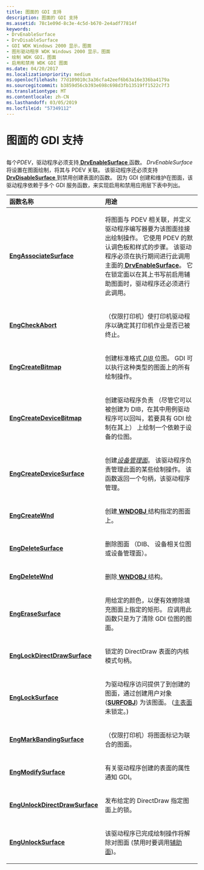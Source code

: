 ```yaml
---
title: 图面的 GDI 支持
description: 图面的 GDI 支持
ms.assetid: 78c1e09d-8c3e-4c5d-b670-2e4adf77814f
keywords:
- DrvEnableSurface
- DrvDisableSurface
- GDI WDK Windows 2000 显示，图面
- 图形驱动程序 WDK Windows 2000 显示，图面
- 绘制 WDK GDI，图面
- 启用和禁用 WDK GDI 图面
ms.date: 04/20/2017
ms.localizationpriority: medium
ms.openlocfilehash: 77d109010c3a36cfa42eef6b63a16e336ba4179a
ms.sourcegitcommit: b3859d56cb393e698c698d3fb13519ff1522c7f3
ms.translationtype: MT
ms.contentlocale: zh-CN
ms.lasthandoff: 03/05/2019
ms.locfileid: "57349112"
---
```

# <a name="gdi-support-for-surfaces"></a>图面的 GDI 支持


## <span id="ddk_gdi_support_for_surfaces_gg"></span><span id="DDK_GDI_SUPPORT_FOR_SURFACES_GG"></span>


每个*PDEV*，驱动程序必须支持[ **DrvEnableSurface** ](https://msdn.microsoft.com/library/windows/hardware/ff556214)函数。 *DrvEnableSurface*将设置在图面绘制，将其与 PDEV 关联。 该驱动程序还必须支持[ **DrvDisableSurface** ](https://msdn.microsoft.com/library/windows/hardware/ff556200)到禁用创建表面的函数。 因为 GDI 创建和维护在图面，该驱动程序依赖于多个 GDI 服务函数，来实现启用和禁用应用层下表中列出。

<table>
<colgroup>
<col width="50%" />
<col width="50%" />
</colgroup>
<thead>
<tr class="header">
<th align="left">函数名称</th>
<th align="left">用途</th>
</tr>
</thead>
<tbody>
<tr class="odd">
<td align="left"><p><a href="https://msdn.microsoft.com/library/windows/hardware/ff564183" data-raw-source="[&lt;strong&gt;EngAssociateSurface&lt;/strong&gt;](https://msdn.microsoft.com/library/windows/hardware/ff564183)"><strong>EngAssociateSurface</strong></a></p></td>
<td align="left"><p>将图面与 PDEV 相关联，并定义驱动程序编写器要为该图面挂接出绘制操作。 它使用 PDEV 的默认调色板和样式的步骤。 该驱动程序必须在执行期间进行此调用主面的<a href="https://msdn.microsoft.com/library/windows/hardware/ff556214" data-raw-source="[&lt;strong&gt;DrvEnableSurface&lt;/strong&gt;](https://msdn.microsoft.com/library/windows/hardware/ff556214)"> <strong>DrvEnableSurface</strong></a>。 它在锁定面以在其上书写前启用辅助图面时，驱动程序还必须进行此调用。</p></td>
</tr>
<tr class="even">
<td align="left"><p><a href="https://msdn.microsoft.com/library/windows/hardware/ff564189" data-raw-source="[&lt;strong&gt;EngCheckAbort&lt;/strong&gt;](https://msdn.microsoft.com/library/windows/hardware/ff564189)"><strong>EngCheckAbort</strong></a></p></td>
<td align="left"><p>（仅限打印机）使打印机驱动程序以确定其打印机作业是否已被终止。</p></td>
</tr>
<tr class="odd">
<td align="left"><p><a href="https://msdn.microsoft.com/library/windows/hardware/ff564199" data-raw-source="[&lt;strong&gt;EngCreateBitmap&lt;/strong&gt;](https://msdn.microsoft.com/library/windows/hardware/ff564199)"><strong>EngCreateBitmap</strong></a></p></td>
<td align="left"><p>创建标准格式<a href="https://msdn.microsoft.com/library/windows/hardware/ff556277#wdkgloss-device-independent-bitmap--dib-" data-raw-source="&lt;em&gt;DIB&lt;/em&gt;"> <em>DIB</em> </a>位图。 GDI 可以执行这种类型的图面上的所有绘制操作。</p></td>
</tr>
<tr class="even">
<td align="left"><p><a href="https://msdn.microsoft.com/library/windows/hardware/ff564204" data-raw-source="[&lt;strong&gt;EngCreateDeviceBitmap&lt;/strong&gt;](https://msdn.microsoft.com/library/windows/hardware/ff564204)"><strong>EngCreateDeviceBitmap</strong></a></p></td>
<td align="left"><p>创建驱动程序负责 （尽管它可以被创建为 DIB，在其中用例驱动程序可以回叫，若要具有 GDI 绘制在其上） 上绘制一个依赖于设备的位图。</p></td>
</tr>
<tr class="odd">
<td align="left"><p><a href="https://msdn.microsoft.com/library/windows/hardware/ff564206" data-raw-source="[&lt;strong&gt;EngCreateDeviceSurface&lt;/strong&gt;](https://msdn.microsoft.com/library/windows/hardware/ff564206)"><strong>EngCreateDeviceSurface</strong></a></p></td>
<td align="left"><p>创建<a href="https://msdn.microsoft.com/library/windows/hardware/ff556277#wdkgloss-device-managed-surface" data-raw-source="&lt;em&gt;device-managed surface&lt;/em&gt;"><em>设备管理面</em></a>。 该驱动程序负责管理此面的某些绘制操作。 该函数返回一个句柄，该驱动程序管理。</p></td>
</tr>
<tr class="even">
<td align="left"><p><a href="https://msdn.microsoft.com/library/windows/hardware/ff564769" data-raw-source="[&lt;strong&gt;EngCreateWnd&lt;/strong&gt;](https://msdn.microsoft.com/library/windows/hardware/ff564769)"><strong>EngCreateWnd</strong></a></p></td>
<td align="left"><p>创建<a href="https://msdn.microsoft.com/library/windows/hardware/ff570599" data-raw-source="[&lt;strong&gt;WNDOBJ&lt;/strong&gt;](https://msdn.microsoft.com/library/windows/hardware/ff570599)"> <strong>WNDOBJ</strong> </a>结构指定的图面上。</p></td>
</tr>
<tr class="odd">
<td align="left"><p><a href="https://msdn.microsoft.com/library/windows/hardware/ff564827" data-raw-source="[&lt;strong&gt;EngDeleteSurface&lt;/strong&gt;](https://msdn.microsoft.com/library/windows/hardware/ff564827)"><strong>EngDeleteSurface</strong></a></p></td>
<td align="left"><p>删除图面 （DIB、 设备相关位图或设备管理面）。</p></td>
</tr>
<tr class="even">
<td align="left"><p><a href="https://msdn.microsoft.com/library/windows/hardware/ff564830" data-raw-source="[&lt;strong&gt;EngDeleteWnd&lt;/strong&gt;](https://msdn.microsoft.com/library/windows/hardware/ff564830)"><strong>EngDeleteWnd</strong></a></p></td>
<td align="left"><p>删除<a href="https://msdn.microsoft.com/library/windows/hardware/ff570599" data-raw-source="[&lt;strong&gt;WNDOBJ&lt;/strong&gt;](https://msdn.microsoft.com/library/windows/hardware/ff570599)"> <strong>WNDOBJ</strong> </a>结构。</p></td>
</tr>
<tr class="odd">
<td align="left"><p><a href="https://msdn.microsoft.com/library/windows/hardware/ff564857" data-raw-source="[&lt;strong&gt;EngEraseSurface&lt;/strong&gt;](https://msdn.microsoft.com/library/windows/hardware/ff564857)"><strong>EngEraseSurface</strong></a></p></td>
<td align="left"><p>用给定的颜色，以便有效擦除填充图面上指定的矩形。 应调用此函数只是为了清除 GDI 位图的图面。</p></td>
</tr>
<tr class="even">
<td align="left"><p><a href="https://msdn.microsoft.com/library/windows/hardware/ff564966" data-raw-source="[&lt;strong&gt;EngLockDirectDrawSurface&lt;/strong&gt;](https://msdn.microsoft.com/library/windows/hardware/ff564966)"><strong>EngLockDirectDrawSurface</strong></a></p></td>
<td align="left"><p>锁定的 DirectDraw 表面的内核模式句柄。</p></td>
</tr>
<tr class="odd">
<td align="left"><p><a href="https://msdn.microsoft.com/library/windows/hardware/ff564968" data-raw-source="[&lt;strong&gt;EngLockSurface&lt;/strong&gt;](https://msdn.microsoft.com/library/windows/hardware/ff564968)"><strong>EngLockSurface</strong></a></p></td>
<td align="left"><p>为驱动程序访问提供了到创建的图面，通过创建用户对象 (<a href="https://msdn.microsoft.com/library/windows/hardware/ff569901" data-raw-source="[&lt;strong&gt;SURFOBJ&lt;/strong&gt;](https://msdn.microsoft.com/library/windows/hardware/ff569901)"><strong>SURFOBJ</strong></a>) 为该图面。 (<a href="surface-negotiation.md" data-raw-source="[primary surface](surface-negotiation.md)">主表面</a>未锁定。)</p></td>
</tr>
<tr class="even">
<td align="left"><p><a href="https://msdn.microsoft.com/library/windows/hardware/ff564975" data-raw-source="[&lt;strong&gt;EngMarkBandingSurface&lt;/strong&gt;](https://msdn.microsoft.com/library/windows/hardware/ff564975)"><strong>EngMarkBandingSurface</strong></a></p></td>
<td align="left"><p>（仅限打印机）将图面标记为联合的图面。</p></td>
</tr>
<tr class="odd">
<td align="left"><p><a href="https://msdn.microsoft.com/library/windows/hardware/ff564976" data-raw-source="[&lt;strong&gt;EngModifySurface&lt;/strong&gt;](https://msdn.microsoft.com/library/windows/hardware/ff564976)"><strong>EngModifySurface</strong></a></p></td>
<td align="left"><p>有关驱动程序创建的表面的属性通知 GDI。</p></td>
</tr>
<tr class="even">
<td align="left"><p><a href="https://msdn.microsoft.com/library/windows/hardware/ff565042" data-raw-source="[&lt;strong&gt;EngUnlockDirectDrawSurface&lt;/strong&gt;](https://msdn.microsoft.com/library/windows/hardware/ff565042)"><strong>EngUnlockDirectDrawSurface</strong></a></p></td>
<td align="left"><p>发布给定的 DirectDraw 指定图面上的锁。</p></td>
</tr>
<tr class="odd">
<td align="left"><p><a href="https://msdn.microsoft.com/library/windows/hardware/ff565422" data-raw-source="[&lt;strong&gt;EngUnlockSurface&lt;/strong&gt;](https://msdn.microsoft.com/library/windows/hardware/ff565422)"><strong>EngUnlockSurface</strong></a></p></td>
<td align="left"><p>该驱动程序已完成绘制操作将解除对图面 (禁用时要调用<a href="surface-negotiation.md" data-raw-source="[secondary surface](surface-negotiation.md)">辅助面</a>)。</p></td>
</tr>
</tbody>
</table>

 

 

 





